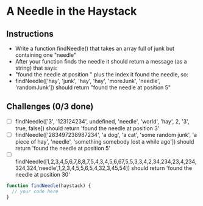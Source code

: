 # A Needle in the Haystack

## Instructions

- Write a function findNeedle() that takes an array full of junk but containing one "needle"
- After your function finds the needle it should return a message (as a string) that says:
- "found the needle at position " plus the index it found the needle, so:
- findNeedle(['hay', 'junk', 'hay', 'hay', 'moreJunk', 'needle', 'randomJunk']) should return "found the needle at position 5"

## Challenges (0/3 done)
- [ ] findNeedle(['3', '123124234', undefined, 'needle', 'world', 'hay', 2, '3', true, false]) should return 'found the needle at position 3'
- [ ] findNeedle(['283497238987234', 'a dog', 'a cat', 'some random junk', 'a piece of hay', 'needle', 'something somebody lost a while ago']) should return 'found the needle at position 5'
- [ ] findNeedle([1,2,3,4,5,6,7,8,8,7,5,4,3,4,5,6,67,5,5,3,3,4,2,34,234,23,4,234,324,324,'needle',1,2,3,4,5,5,6,5,4,32,3,45,54]) should return 'found the needle at position 30'

```js
function findNeedle(haystack) {
  // your code here
}
```
